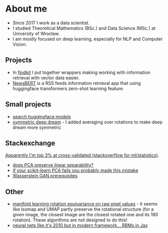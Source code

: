 # About me

- Since 2017 I work as a data scientist.
- I studied Theoretical Mathematics (BSc.) and Data Science (MSc.) at University of Wrocław.
- I am mostly focused on deep learning, especially for NLP and Computer Vision.

## Projects
* In [findkit](https://github.com/lambdaofgod/findkit) I put together wrappers making working with information retrieval with vector data easier.
* [NewsBERT](https://github.com/lambdaofgod/pytorch_hackathon) is a RSS feeds information retrieval app that using huggingface transformers zero-shot learning feature. 

## Small projects
* [search huggingface models](https://huggingface.co/spaces/lambdaofgod/huggingface_explorer)
* [symmetric deep dream](https://colab.research.google.com/github/lambdaofgod/examples-counterexamples/blob/master/deepdream_with_mirroring_and_rotation.ipynb) - I added averaging over rotations to make deep dream more symmetric

## Stackexchange
[Apparently I'm top 3% at cross-validated (stackoverflow for ml/statistics)](https://stats.stackexchange.com/users/121270/jakub-bartczuk).

* [does PCA preserve linear separability?](https://github.com/lambdaofgod/examples-counterexamples/blob/master/notebooks/Separable%20data%20PCA%20nonseparable.ipynb)
* [if your scikit-learn PCA fails you probably made this mistake](https://github.com/lambdaofgod/stackexchange/blob/master/cross%20validated/Digits%20PCA.ipynb)
* [Wasserstein GAN prerequisites](https://stats.stackexchange.com/questions/384590/prerequisites-for-wasserstein-gan-autoencoder)

## Other 
* [manifold learning rotation equivariance on raw pixel values](https://github.com/lambdaofgod/examples-counterexamples/blob/master/notebooks/COIL20%20Manifold%20Learning.ipynb) - it seems like Isomap and UMAP partly preserve the rotational structure (for a given image, the closest image are the closest rotated one and its 180 rotation). These algorithms are not designed to do this!
* [neural nets like it's 2010 but in modern framework... RBMs in Jax](https://github.com/lambdaofgod/examples-counterexamples/blob/master/notebooks/neural_nets/RBM_Jax.ipynb)
